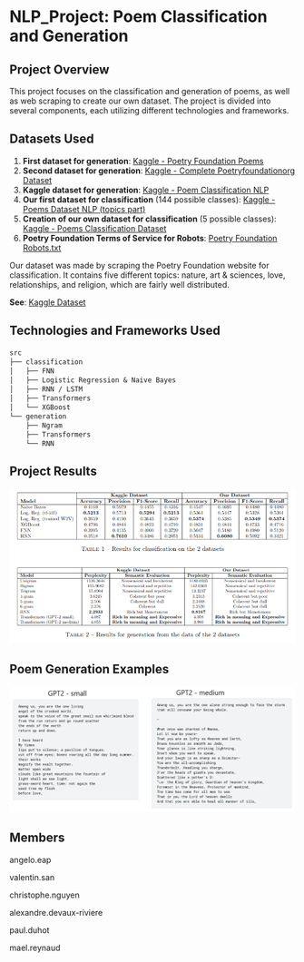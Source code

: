 # NLP_Project: Poem Classification and Generation

## Project Overview
This project focuses on the classification and generation of poems, as well as web scraping to create our own dataset. The project is divided into several components, each utilizing different technologies and frameworks.

## Datasets Used

1. **First dataset for generation**: [Kaggle - Poetry Foundation Poems](https://www.kaggle.com/datasets/tgdivy/poetry-foundation-poems/data)
2. **Second dataset for generation**: [Kaggle - Complete Poetryfoundationorg Dataset](https://www.kaggle.com/datasets/johnhallman/complete-poetryfoundationorg-dataset)
3. **Kaggle dataset for generation**: [Kaggle - Poem Classification NLP](https://www.kaggle.com/datasets/ramjasmaurya/poem-classification-nlp)
4. **Our first dataset for classification** (144 possible classes): [Kaggle - Poems Dataset NLP (topics part)](https://www.kaggle.com/datasets/michaelarman/poemsdataset?select=topics)
5. **Creation of our own dataset for classification** (5 possible classes): [Kaggle - Poems Classification Dataset](https://www.kaggle.com/datasets/djdonpablo/poem-classification-dataset)
6. **Poetry Foundation Terms of Service for Robots**: [Poetry Foundation Robots.txt](https://www.poetryfoundation.org/robots.txt)

Our dataset was made by scraping the Poetry Foundation website for classification. It contains five different topics: nature, art & sciences, love, relationships, and religion, which are fairly well distributed.

**See**: [Kaggle Dataset](https://www.kaggle.com/datasets/djdonpablo/poem-classification-dataset)

## Technologies and Frameworks Used

```
src
├── classification
│   ├── FNN
│   ├── Logistic Regression & Naive Bayes
│   ├── RNN / LSTM
│   ├── Transformers
│   └── XGBoost
└── generation
    ├── Ngram
    ├── Transformers
    └── RNN
```

## Project Results

![images/results.png](images/results.png)

## Poem Generation Examples

![images/gpt2-examples.png](images/gpt2_examples.png)

## Members

angelo.eap

valentin.san

christophe.nguyen

alexandre.devaux-riviere

paul.duhot

mael.reynaud
